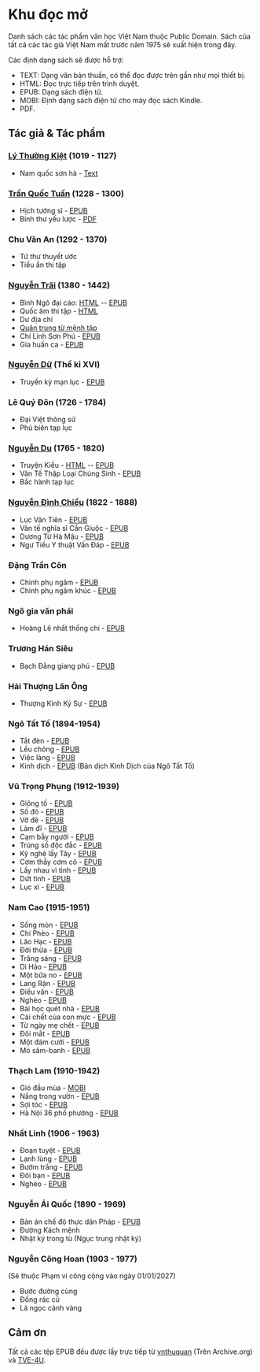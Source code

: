 # Khu đọc mở

Danh sách các tác phẩm văn học Việt Nam thuộc Public Domain. Sách của tất cả các tác giả Việt Nam mất trước năm 1975 sẽ xuất hiện trong đây.

Các định dạng sách sẽ được hỗ trợ:

- TEXT: Dạng văn bản thuần, có thể đọc được trên gần như mọi thiết bị.
- HTML: Đọc trực tiếp trên trình duyệt.
- EPUB: Dạng sách điện tử.
- MOBI: Định dạng sách điện tử cho máy đọc sách Kindle.
- PDF.

## Tác giả & Tác phẩm

### [Lý Thường Kiệt](tac-gia/ly-thuong-kiet/README.md) (1019 - 1127)

- Nam quốc sơn hà - [Text](tac-gia/ly-thuong-kiet/nam-quoc-son-ha.md)

### [Trần Quốc Tuấn](tac-gia/tran-quoc-tuan/README.md) (1228 - 1300)

- Hịch tướng sĩ - [EPUB](tac-gia/tran-quoc-tuan/hich-tuong-si.epub) 
- Binh thư yếu lược - [PDF](https://dilib.vn/pdf/viewer.php?id=1ba434)

### Chu Văn An (1292 - 1370)

- Tứ thư thuyết ước
- Tiều ẩn thi tập

### [Nguyễn Trãi](tac-gia/nguyen-trai/README.md) (1380 - 1442)

- Bình Ngô đại cáo: [HTML](https://vi.wikisource.org/wiki/B%C3%ACnh_Ng%C3%B4_%C4%91%E1%BA%A1i_c%C3%A1o) -- [EPUB](tac-gia/nguyen-trai/binh-ngo-dai-cao.epub) 
- Quốc âm thi tập - [HTML](https://nomfoundation.org/nom-tools/QATT/QATT?uiLang=vn)
- Dư địa chí
- [Quân trung từ mệnh tập](https://www.quansuvn.net/index.php/topic,20403.0.html)
- Chí Linh Sơn Phú - [EPUB](tac-gia/nguyen-trai/chi-linh-son-phu.epub)
- Gia huấn ca - [EPUB](tac-gia/nguyen-trai/gia-huan-ca.epub)

### [Nguyễn Dữ](tac-gia/nguyen-duwx/README.md) (Thế kỉ XVI)
- Truyền kỳ mạn lục - [EPUB](tac-gia/nguyen-duwx/truyen-ki-man-luc.epub)

### Lê Quý Đôn (1726 - 1784)
- Đại Việt thông sử
- Phủ biên tạp lục

### [Nguyễn Du](tac-gia/nguyen-du/README.md) (1765 - 1820)

- Truyện Kiều - [HTML](https://www.thivien.net/Nguy%E1%BB%85n-Du/Truy%E1%BB%87n-Ki%E1%BB%81u/group-uAY7gIaARbh2b4DCVporPQ) -- [EPUB](tac-gia/nguyen-du/truyen-kieu.epub)
- Văn Tế Thập Loại Chúng Sinh - [EPUB](tac-gia/nguyen-du/van-te-thap-loai-chung-sinh.epub)
- Bắc hành tạp lục

### [Nguyễn Đình Chiểu](tac-gia/nguyen-dinh-chieu/README.md) (1822 - 1888)

- Lục Vân Tiên - [EPUB](tac-gia/nguyen-dinh-chieu/luc-van-tien.epub)
- Văn tế nghĩa sĩ Cần Giuộc - [EPUB](tac-gia/nguyen-dinh-chieu/van-te-nghia-si-can-giuoc.epub)
- Dương Từ Hà Mậu - [EPUB](tac-gia/nguyen-dinh-chieu/duong-tu-ha-mau.epub)
- Ngư Tiều Y thuật Vấn Đáp - [EPUB](tac-gia/nguyen-dinh-chieu/ngu-tieu-y-thuat-van-dap.epub)

### Đặng Trần Côn
- Chinh phụ ngâm - [EPUB](tac-gia/dang-tran-con/chinh-phu-ngam.epub)
- Chinh phụ ngâm khúc - [EPUB](tac-gia/dang-tran-con/chinh-phu-ngam-khuc.epub)

### Ngô gia văn phái
- Hoàng Lê nhất thống chí - [EPUB](tac-gia/ngo-gia-van-phai/hoang-le-nhat-thong-chi.epub)

### Trương Hán Siêu
- Bạch Đằng giang phú - [EPUB](tac-gia/truong-han-sieu/bach-dang-giang-phu.epub)

### Hải Thượng Lãn Ông
- Thượng Kinh Ký Sự - [EPUB](tac-gia/hai-thuong-lan-ong/thuong-kinh-ky-su.epub)

### Ngô Tất Tố (1894-1954)

- Tắt đèn - [EPUB](tac-gia/ngo-tat-to/tat-den.epub)
- Lều chõng - [EPUB](tac-gia/ngo-tat-to/leu-chong.epub)
- Việc làng - [EPUB](tac-gia/ngo-tat-to/viec-lang.epub)
- Kinh dịch - [EPUB](tac-gia/ngo-tat-to/kinh-dich.epub) (Bản dịch Kinh Dịch của Ngô Tất Tố)

### Vũ Trọng Phụng (1912-1939)

- Giông tố - [EPUB](tac-gia/vu-trong-phung/giong-to.epub)
- Số đỏ - [EPUB](tac-gia/vu-trong-phung/so-do.epub)
- Vỡ đê - [EPUB](tac-gia/vu-trong-phung/vo-de.epub)
- Làm đĩ - [EPUB](tac-gia/vu-trong-phung/lam-di.epub)
- Cạm bẫy người - [EPUB](tac-gia/vu-trong-phung/cam-bay-nguoi.epub)
- Trúng số độc đắc - [EPUB](tac-gia/vu-trong-phung/trung-so-doc-dac.epub)
- Kỹ nghệ lấy Tây - [EPUB](tac-gia/vu-trong-phung/ky-nghe-lay-tay.epub)
- Cơm thầy cơm cô - [EPUB](tac-gia/vu-trong-phung/com-thay-com-co.epub)
- Lấy nhau vì tình - [EPUB](tac-gia/vu-trong-phung/lay-nhau-vi-tinh.epub)
- Dứt tình - [EPUB](tac-gia/vu-trong-phung/dut-tinh.epub)
- Lục xì - [EPUB](tac-gia/vu-trong-phung/luc-xi.epub)

### Nam Cao (1915-1951)

- Sống mòn - [EPUB](tac-gia/nam-cao/song-mon.epub)
- Chí Phèo - [EPUB](tac-gia/nam-cao/chi-pheo.epub)
- Lão Hạc - [EPUB](tac-gia/nam-cao/lao-hac.epub)
- Đời thừa - [EPUB](tac-gia/nam-cao/doi-thua.epub)
- Trăng sáng - [EPUB](tac-gia/nam-cao/trang-sang.epub)
- Dì Hảo - [EPUB](tac-gia/nam-cao/)
- Một bữa no - [EPUB](tac-gia/nam-cao/mot-bua-no.epub)
- Lang Rận - [EPUB](tac-gia/nam-cao/lang-ran.epub)
- Điếu văn - [EPUB](tac-gia/nam-cao/dieu-van.epub)
- Nghèo - [EPUB](tac-gia/nam-cao/ngheo.epub)
- Bài học quét nhà - [EPUB](tac-gia/nam-cao/bai-hoc-quet-nha.epub)
- Cái chết của con mực - [EPUB](tac-gia/nam-cao/cai-chet-cua-con-muc.epub)
- Từ ngày mẹ chết - [EPUB](tac-gia/nam-cao/tu-ngay-me-chet.epub)
- Đôi mắt - [EPUB](tac-gia/nam-cao/doi-mat.epub)
- Một đám cưới - [EPUB](tac-gia/nam-cao/mot-dam-cuoi.epub)
- Mò sâm-banh - [EPUB](tac-gia/nam-cao/mo-sam-banh.epub)

### Thạch Lam (1910-1942)

- Gió đầu mùa - [MOBI](tac-gia/thach-lam/gio-dau-mua.mobi)
- Nắng trong vườn - [EPUB](tac-gia/thach-lam/nang-trong-vuon.epub)
- Sợi tóc - [EPUB](tac-gia/thach-lam/soi-toc.epub)
- Hà Nội 36 phố phường - [EPUB](tac-gia/thach-lam/ha-noi-36-pho-phuong.epub)
   
### Nhất Linh (1906 - 1963)

- Đoạn tuyệt - [EPUB](tac-gia/nhat-linh/doan-tuyet.epub)
- Lạnh lùng - [EPUB](tac-gia/nhat-linh/lanh-lung.epub)
- Bướm trắng - [EPUB](tac-gia/nhat-linh/buom-trang.epub)
- Đôi bạn - [EPUB](tac-gia/nhat-linh/doi-ban.epub)
- Nghèo - [EPUB](tac-gia/nhat-linh/ngheo.epub)

### Nguyễn Ái Quốc (1890 - 1969)

- Bản án chế độ thực dân Pháp - [EPUB](tac-gia/nguyen-ai-quoc/ban-an-che-do-thuc-dan-phap.epub)
- Đường Kách mệnh
- Nhật ký trong tù (Ngục trung nhật ký)

### Nguyễn Công Hoan (1903 - 1977)
(Sẽ thuộc Phạm vi công cộng vào ngày 01/01/2027)

- Bước đường cùng
- Đống rác cũ
- Lá ngọc cành vàng

## Cảm ơn

Tất cả các tệp EPUB đều được lấy trực tiếp từ [vnthuquan](https://archive.org/download/vnthuquan/) (Trên Archive.org) và [TVE-4U](https://tve-4u.org/).